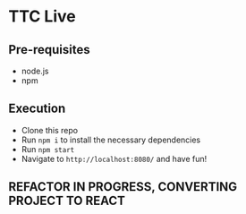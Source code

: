 # TTC Live

## Pre-requisites
- node.js
- npm

## Execution
- Clone this repo
- Run ```npm i``` to install the necessary dependencies
- Run ```npm start```
- Navigate to ```http://localhost:8080/``` and have fun!


## REFACTOR IN PROGRESS, CONVERTING PROJECT TO REACT
